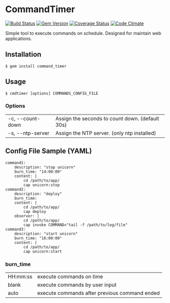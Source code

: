 # CommandTimer

[![Build Status](https://travis-ci.org/cctiger36/command_timer.png?branch=master)](https://travis-ci.org/cctiger36/command_timer) [![Gem Version](https://badge.fury.io/rb/command_timer.png)](http://badge.fury.io/rb/command_timer) [![Coverage Status](https://coveralls.io/repos/cctiger36/command_timer/badge.png)](https://coveralls.io/r/cctiger36/command_timer) [![Code Climate](https://codeclimate.com/github/cctiger36/command_timer.png)](https://codeclimate.com/github/cctiger36/command_timer)

Simple tool to execute commands on schedule. Designed for maintain web applications.

## Installation

    $ gem install command_timer

## Usage

    $ cmdtimer [options] COMMANDS_CONFIG_FILE

### Options

<table>
  <tr><td>-c, --count-down</td><td>Assign the seconds to count down. (default 30s)</td></tr>
  <tr><td>-s, --ntp-server</td><td>Assign the NTP server. (only ntp installed)</td></tr>
</table>

## Config File Sample (YAML)

    command1:
        description: "stop unicorn"
		burn_time: "14:00:00"
		content: |
			cd /path/to/app/
			cap unicorn:stop
	command2:
		description: "deploy"
		burn_time:
		content: |
			cd /path/to/app/
			cap deploy
		observer: |
			cd /path/to/app/
			cap invoke COMMAND="tail -f /path/to/log/file"
    command3:
        description: "start unicorn"
		burn_time: "16:00:00"
		content: |
			cd /path/to/app/
			cap unicorn:start

### burn_time

<table>
  <tr><td>HH:mm:ss</td><td>execute commands on time</td></tr>
  <tr><td>blank</td><td>execute commands by user input</td></tr>
  <tr><td>auto</td><td>execute commands after previous command ended</td></tr>
</table>
